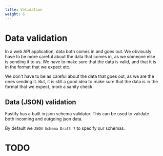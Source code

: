 ```yaml
---
title: Validation
weight: 6
---
```


# Data validation

In a web API application, data both comes in and goes out. We obviously have to
be more careful about the data that comes in, as we someone else is sending it to
us. We have to make sure that the data is valid, and that it is in the format that
we expect etc. 

We don't have to be as careful about the data that goes out, as we are the ones 
sending it. But, it is still a good idea to make sure that the data is in the format
that we expect, more a sanity check.

## Data (JSON) validation

Fastify has a built in json schema validator. This can be used to validate both
incoming and outgoing json data.

By default we `JSON Schema Draft 7` to specify our schemas.

# TODO